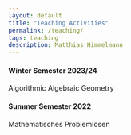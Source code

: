 ```yaml
---
layout: default
title: "Teaching Activities"
permalink: /teaching/
tags: teaching
description: Matthias Himmelmann
---
```

<h4>Winter Semester 2023/24</h4>
  Algorithmic Algebraic Geometry
<h4>Summer Semester 2022</h4>
  Mathematisches Problemlösen
